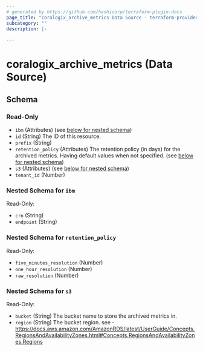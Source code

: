 ```yaml
---
# generated by https://github.com/hashicorp/terraform-plugin-docs
page_title: "coralogix_archive_metrics Data Source - terraform-provider-coralogix"
subcategory: ""
description: |-
  
---
```


# coralogix_archive_metrics (Data Source)





<!-- schema generated by tfplugindocs -->
## Schema

### Read-Only

- `ibm` (Attributes) (see [below for nested schema](#nestedatt--ibm))
- `id` (String) The ID of this resource.
- `prefix` (String)
- `retention_policy` (Attributes) The retention policy (in days) for the archived metrics. Having default values when not specified. (see [below for nested schema](#nestedatt--retention_policy))
- `s3` (Attributes) (see [below for nested schema](#nestedatt--s3))
- `tenant_id` (Number)

<a id="nestedatt--ibm"></a>
### Nested Schema for `ibm`

Read-Only:

- `crn` (String)
- `endpoint` (String)


<a id="nestedatt--retention_policy"></a>
### Nested Schema for `retention_policy`

Read-Only:

- `five_minutes_resolution` (Number)
- `one_hour_resolution` (Number)
- `raw_resolution` (Number)


<a id="nestedatt--s3"></a>
### Nested Schema for `s3`

Read-Only:

- `bucket` (String) The bucket name to store the archived metrics in.
- `region` (String) The bucket region. see - https://docs.aws.amazon.com/AmazonRDS/latest/UserGuide/Concepts.RegionsAndAvailabilityZones.html#Concepts.RegionsAndAvailabilityZones.Regions
